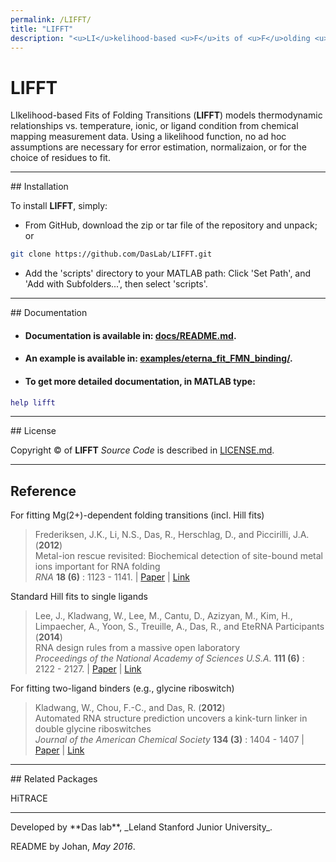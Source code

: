 ```yaml
---
permalink: /LIFFT/
title: "LIFFT"
description: "<u>LI</u>kelihood-based <u>F</u>its of <u>F</u>olding <u>T</u>ransitions"
---
```


# LIFFT


LIkelihood-based Fits of Folding Transitions (**LIFFT**) models thermodynamic relationships vs. temperature, ionic, or ligand condition from chemical mapping measurement data. Using a likelihood function, no ad hoc assumptions are necessary for error estimation, normalizaion, or for the choice of residues to fit.


<hr/>
## Installation

To install **LIFFT**, simply:

- From GitHub, download the zip or tar file of the repository and unpack; or 

```bash
git clone https://github.com/DasLab/LIFFT.git
```

-  Add the 'scripts' directory to your MATLAB path: Click 'Set Path', and 'Add with Subfolders...', then select 'scripts'.


<hr/>
## Documentation

* #### Documentation is available in: [**docs/README.md**](https://github.com/DasLab/LIFFT/blob/master/README.md).
* #### An example is available in: [**examples/eterna_fit_FMN_binding/**](https://github.com/DasLab/LIFFT/tree/master/examples/eterna_fit_FMN_binding).
* #### To get more detailed documentation, in MATLAB type:
```MATLAB
help lifft
```

<hr/>
## License

Copyright &copy; of **LIFFT** _Source Code_ is described in [LICENSE.md](https://github.com/DasLab/LIFFT/blob/master/LICENSE.md).

<hr/>

## Reference
For fitting Mg(2+)-dependent folding transitions (incl. Hill fits)<br/>

> Frederiksen, J.K., Li, N.S., Das, R., Herschlag, D., and Piccirilli, J.A. (**2012**)<br/>
> Metal-ion rescue revisited: Biochemical detection of site-bound metal ions important for RNA folding<br/>
> *RNA* **18 (6)** : 1123 - 1141. | [Paper](https://daslab.stanford.edu/site_data/pub_pdf/2012_Frederiksen_RNA.pdf)  |  [Link](http://rnajournal.cshlp.org/content/18/6/1123)<br/>

Standard Hill fits to single ligands<br/>

> Lee, J., Kladwang, W., Lee, M., Cantu, D., Azizyan, M., Kim, H., Limpaecher, A., Yoon, S., Treuille, A., Das, R., and EteRNA Participants (**2014**)<br/>
> RNA design rules from a massive open laboratory<br/>
> *Proceedings of the National Academy of Sciences U.S.A.* **111 (6)** : 2122 - 2127. |  [Paper](https://daslab.stanford.edu/site_data/pub_pdf/2014_Lee_PNAS.pdf)  |  [Link](http://www.pnas.org/content/111/6/2122)<br/>

For fitting two-ligand binders (e.g., glycine riboswitch)<br/>

> Kladwang, W., Chou, F.-C., and Das, R. (**2012**)<br/>
> Automated RNA structure prediction uncovers a kink-turn linker in double glycine riboswitches<br/>
> *Journal of the American Chemical Society* **134 (3)** : 1404 - 1407  |  [Paper](https://daslab.stanford.edu/site_data/pub_pdf/2012_Kladwang_JACS.pdf)  |  [Link](http://pubs.acs.org/doi/abs/10.1021/ja2093508)<br/>

<hr/>
## Related Packages

HiTRACE

<hr/>
Developed by **Das lab**, _Leland Stanford Junior University_.

README by Johan, *May 2016*.

